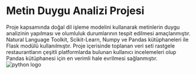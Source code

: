 # Metin Duygu Analizi Projesi
Proje kapsamında doğal dil işleme modelini kullanarak metinlerin duygu analizinin yapılması ve olumluluk durumlarının tespit edilmesi amaçlanmıştır. Natural Language Toolkit, Scikit-Learn, Numpy ve Pandas kütüphaneleri ile Flask modülü kullanılmıştır. 
Proje içerisinde toplanan veri seti rastgele restaurantların çeşitli platformlarda bulunan kullanıcı incelemeleri olup Pandas kütüphanesi için en verimli hale evrilmesi sağlanmıştır.
![python logo](https://spectrum.ieee.org/media-library/the-python-logo-on-top-of-imagery-representing-dna-sequencing-or-other-data.jpg?id=33364099&width=1200&height=900)
